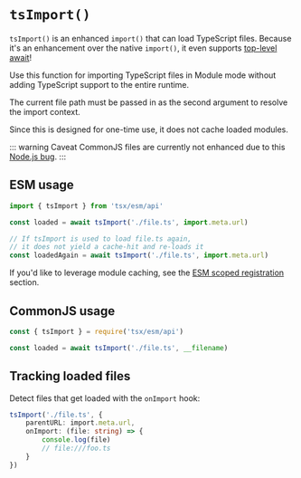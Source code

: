 # `tsImport()`

`tsImport()` is an enhanced `import()` that can load TypeScript files. Because it's an enhancement over the native `import()`, it even supports [top-level await](https://v8.dev/features/top-level-await)!

Use this function for importing TypeScript files in Module mode without adding TypeScript support to the entire runtime.

The current file path must be passed in as the second argument to resolve the import context.

Since this is designed for one-time use, it does not cache loaded modules.

::: warning Caveat
CommonJS files are currently not enhanced due to this [Node.js bug](https://github.com/nodejs/node/issues/51327).
:::

## ESM usage

```js
import { tsImport } from 'tsx/esm/api'

const loaded = await tsImport('./file.ts', import.meta.url)

// If tsImport is used to load file.ts again,
// it does not yield a cache-hit and re-loads it
const loadedAgain = await tsImport('./file.ts', import.meta.url)
```

If you'd like to leverage module caching, see the [ESM scoped registration](/node/esm#scoped-registration) section.

## CommonJS usage

```js
const { tsImport } = require('tsx/esm/api')

const loaded = await tsImport('./file.ts', __filename)
```

## Tracking loaded files

Detect files that get loaded with the `onImport` hook:

```ts
tsImport('./file.ts', {
    parentURL: import.meta.url,
    onImport: (file: string) => {
        console.log(file)
        // file:///foo.ts
    }
})
```
